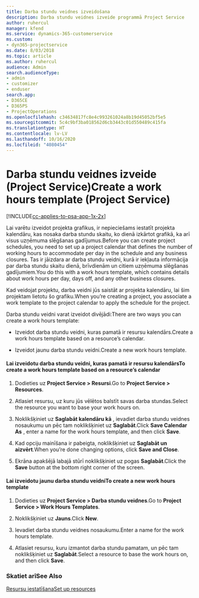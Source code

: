 ```yaml
---
title: Darba stundu veidnes izveidošana
description: Darba stundu veidnes izveide programmā Project Service
author: ruhercul
manager: kfend
ms.service: dynamics-365-customerservice
ms.custom:
- dyn365-projectservice
ms.date: 8/03/2018
ms.topic: article
ms.author: ruhercul
audience: Admin
search.audienceType:
- admin
- customizer
- enduser
search.app:
- D365CE
- D365PS
- ProjectOperations
ms.openlocfilehash: c34634817fc8e4c993261024a8b19d45052bf5e5
ms.sourcegitcommit: 5c4c9bf3ba018562d6cb3443c01d550489c415fa
ms.translationtype: HT
ms.contentlocale: lv-LV
ms.lasthandoff: 10/16/2020
ms.locfileid: "4080454"
---
```

# <a name="create-a-work-hours-template-project-service"></a><span data-ttu-id="7edf1-103">Darba stundu veidnes izveide (Project Service)</span><span class="sxs-lookup"><span data-stu-id="7edf1-103">Create a work hours template (Project Service)</span></span>

[!INCLUDE[cc-applies-to-psa-app-1x-2x](../includes/cc-applies-to-psa-app-1x-2x.md)]

<span data-ttu-id="7edf1-104">Lai varētu izveidot projekta grafikus, ir nepieciešams iestatīt projekta kalendāru, kas nosaka darba stundu skaitu, ko dienā izkārtot grafikā, ka arī visus uzņēmuma slēgšanas gadījumus.</span><span class="sxs-lookup"><span data-stu-id="7edf1-104">Before you can create project schedules, you need to set up a project calendar that defines the number of working hours to accommodate per day in the schedule and any business closures.</span></span> <span data-ttu-id="7edf1-105">Tas ir jāizdara ar darba stundu veidni, kurā ir iekļauta informācija par darba stundu skaitu dienā, brīvdienām un citiem uzņēmuma slēgšanas gadījumiem.</span><span class="sxs-lookup"><span data-stu-id="7edf1-105">You do this with a work hours template, which contains details about work hours per day, days off, and any other business closures.</span></span>  
  
 <span data-ttu-id="7edf1-106">Kad veidojat projektu, darba veidni jūs saistāt ar projekta kalendāru, lai šim projektam lietotu šo grafiku.</span><span class="sxs-lookup"><span data-stu-id="7edf1-106">When you’re creating a project, you associate a work template to the project calendar to apply the schedule for the project.</span></span>  
  
 <span data-ttu-id="7edf1-107">Darba stundu veidni varat izveidot divējādi:</span><span class="sxs-lookup"><span data-stu-id="7edf1-107">There are two ways you can create a work hours template:</span></span>  
  
-   <span data-ttu-id="7edf1-108">Izveidot darba stundu veidni, kuras pamatā ir resursu kalendārs.</span><span class="sxs-lookup"><span data-stu-id="7edf1-108">Create a work hours template based on a resource’s calendar.</span></span>  
  
-   <span data-ttu-id="7edf1-109">Izveidot jaunu darba stundu veidni.</span><span class="sxs-lookup"><span data-stu-id="7edf1-109">Create a new work hours template.</span></span>  
  
#### <a name="to-create-a-work-hours-template-based-on-a-resources-calendar"></a><span data-ttu-id="7edf1-110">Lai izveidotu darba stundu veidni, kuras pamatā ir resursu kalendārs</span><span class="sxs-lookup"><span data-stu-id="7edf1-110">To create a work hours template based on a resource’s calendar</span></span>  
  
1.  <span data-ttu-id="7edf1-111">Dodieties uz **Project Service > Resursi**.</span><span class="sxs-lookup"><span data-stu-id="7edf1-111">Go to **Project Service > Resources**.</span></span>  
  
2.  <span data-ttu-id="7edf1-112">Atlasiet resursu, uz kuru jūs vēlētos balstīt savas darba stundas.</span><span class="sxs-lookup"><span data-stu-id="7edf1-112">Select the resource you want to base your work hours on.</span></span>  
  
3.  <span data-ttu-id="7edf1-113">Noklikšķiniet uz **Saglabāt kalendāru kā** , ievadiet darba stundu veidnes nosaukumu un pēc tam noklikšķiniet uz **Saglabāt**.</span><span class="sxs-lookup"><span data-stu-id="7edf1-113">Click **Save Calendar As** , enter a name for the work hours template, and then click **Save**.</span></span>  
  
4.  <span data-ttu-id="7edf1-114">Kad opciju mainīšana ir pabeigta, noklikšķiniet uz **Saglabāt un aizvērt**.</span><span class="sxs-lookup"><span data-stu-id="7edf1-114">When you’re done changing options, click **Save and Close**.</span></span>  
  
5.  <span data-ttu-id="7edf1-115">Ekrāna apakšējā labajā stūrī noklikšķiniet uz pogas **Saglabāt**.</span><span class="sxs-lookup"><span data-stu-id="7edf1-115">Click the **Save** button at the bottom right corner of the screen.</span></span>  
  
#### <a name="to-create-a-new-work-hours-template"></a><span data-ttu-id="7edf1-116">Lai izveidotu jaunu darba stundu veidni</span><span class="sxs-lookup"><span data-stu-id="7edf1-116">To create a new work hours template</span></span>  
  
1.  <span data-ttu-id="7edf1-117">Dodieties uz **Project Service > Darba stundu veidnes**.</span><span class="sxs-lookup"><span data-stu-id="7edf1-117">Go to **Project Service > Work Hours Templates**.</span></span>  
  
2.  <span data-ttu-id="7edf1-118">Noklikšķiniet uz **Jauns**.</span><span class="sxs-lookup"><span data-stu-id="7edf1-118">Click **New**.</span></span>  
  
3.  <span data-ttu-id="7edf1-119">Ievadiet darba stundu veidnes nosaukumu.</span><span class="sxs-lookup"><span data-stu-id="7edf1-119">Enter a name for the work hours template.</span></span>  
  
4.  <span data-ttu-id="7edf1-120">Atlasiet resursu, kuru izmantot darba stundu pamatam, un pēc tam noklikšķiniet uz **Saglabāt**.</span><span class="sxs-lookup"><span data-stu-id="7edf1-120">Select a resource to base the work hours on, and then click **Save**.</span></span>  
  
### <a name="see-also"></a><span data-ttu-id="7edf1-121">Skatiet arī</span><span class="sxs-lookup"><span data-stu-id="7edf1-121">See Also</span></span>  
 [<span data-ttu-id="7edf1-122">Resursu iestatīšana</span><span class="sxs-lookup"><span data-stu-id="7edf1-122">Set up resources</span></span>](../psa/set-up-resources.md)
